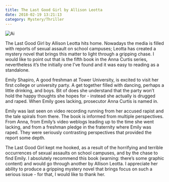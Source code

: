 ```yaml
---
title: The Last Good Girl by Allison Leotta
date: 2018-02-19 13:21:13
category: Mystery/Thriller
---
```


![Ai](https://www.pirandelloltre.com/content/images/4.jpg)

The Last Good Girl by Allison Leotta hits home. Nowadays the media is filled with reports of sexual assault on school campuses; Leotta has created a mystery novel that brings this matter to light through a gripping chase. I would like to point out that is the fifth book in the Anna Curtis series, nevertheless it’s the initially one I’ve found and it was easy to reading as a standalone.

Emily Shapiro, A good freshman at Tower University, is excited to visit her first college or university party. A get together filled with dancing, perhaps a little drinking, and boys. Bit of does she understand that the party won’t hold the happy thoughts she hopes for - instead she actually is drugged and raped. When Emily goes lacking, prosecutor Anna Curtis is named in.

Emily was last seen on video recording running from her accused rapist and the tale spirals from there. The book is informed from multiple perspectives. From Anna, from Emily’s video weblogs leading up to the time she went lacking, and from a freshman pledge in the fraternity where Emily was raped. They were seriously contrasting perspectives that provided the report some depth.

The Last Good Girl kept me hooked, as a result of the horrifying and terrible occurrences of sexual assaults on school campuses, and by the chase to find Emily. I absolutely recommend this book (warning: there’s some graphic content) and would go through another by Allison Leotta. I appreciate her ability to produce a gripping mystery novel that brings focus on such a serious issue - for that, I would like to thank her.